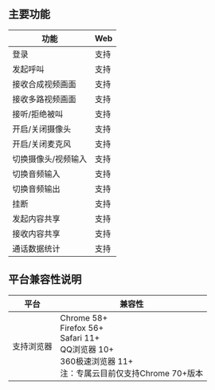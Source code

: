 ## 主要功能

| 功能                | Web  |
| ------------------- | ---- |
| 登录                | 支持 |
| 发起呼叫             | 支持 |
| 接收合成视频画面    | 支持 |
| 接收多路视频画面    | 支持 |
| 接听/拒绝被叫       | 支持 |
| 开启/关闭摄像头     | 支持 |
| 开启/关闭麦克风     | 支持 |
| 切换摄像头/视频输入 | 支持 |
| 切换音频输入        | 支持 |
| 切换音频输出        | 支持 |
| 挂断               | 支持 |
| 发起内容共享        | 支持 |
| 接收内容共享        | 支持 |
| 通话数据统计        | 支持 |

## 平台兼容性说明

| 平台       | 兼容性                                                       |
| ---------- | ------------------------------------------------------------ |
| 支持浏览器        | Chrome 58+<br />Firefox 56+<br />Safari 11+<br />QQ浏览器 10+<br />360极速浏览器 11+<br />注：专属云目前仅支持Chrome 70+版本 |

